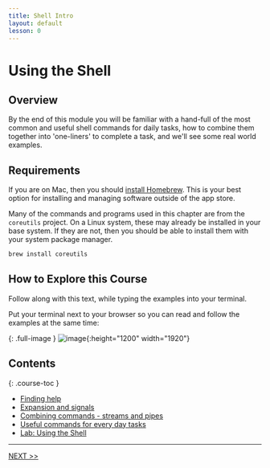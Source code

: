```yaml
---
title: Shell Intro
layout: default
lesson: 0
---
```

# Using the Shell

## Overview

By the end of this module you will be familiar with a hand-full of the most common and useful shell commands for daily tasks, how to combine them together into 'one-liners' to complete a task, and we'll see some real world examples.

## Requirements

If you are on Mac, then you should [install Homebrew](https://docs.brew.sh/Installation). This is your best option for installing and managing software outside of the app store.

Many of the commands and programs used in this chapter are from the `coreutils` project. On a Linux system, these may already be installed in your base system. If they are not, then you should be able to install them with your system package manager.

```zsh
brew install coreutils
```

## How to Explore this Course

Follow along with this text, while typing the examples into your terminal.

Put your terminal next to your browser so you can read and follow the examples at the same time:

{: .full-image }
![image](../img/side-by-side.avif){:height="1200" width="1920"}

## Contents

{: .course-toc }
- [Finding help](./01_help-hisory)
- [Expansion and signals](./02_expansion-signals)
- [Combining commands - streams and pipes](./03_streams-and-pipes)
- [Useful commands for every day tasks](./04_commands)
- [Lab: Using the Shell](./05_lab1.md)

---

[NEXT >>](./01_help-hisory)
